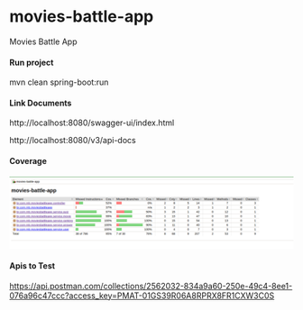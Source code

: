 # movies-battle-app
Movies Battle App

#### Run project
mvn clean spring-boot:run

#### Link Documents
http://localhost:8080/swagger-ui/index.html 

http://localhost:8080/v3/api-docs

#### Coverage
![img_1.png](img_1.png)

#### Apis to Test
https://api.postman.com/collections/2562032-834a9a60-250e-49c4-8ee1-076a96c47ccc?access_key=PMAT-01GS39R06A8RPRX8FR1CXW3C0S